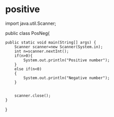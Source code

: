 # positive
import java.util.Scanner;

public class PosNeg{

	
	public static void main(String[] args) {
		Scanner scanner=new Scanner(System.in);
		int n=scanner.nextInt();
		if(n>0){
			System.out.println("Positive number");
		}
		else if(n<0)
		{
			System.out.println("Negative number");
		}
		
		
		scanner.close();
	}

}

